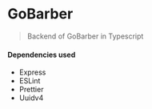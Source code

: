 # GoBarber
> Backend of GoBarber in Typescript




#### Dependencies used

- Express
- ESLint
- Prettier
- Uuidv4
